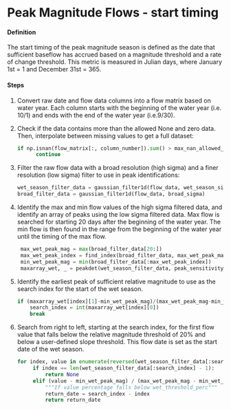 # Peak Magnitude Flows - start timing

#### Definition

The start timing of the peak magnitude season is defined as the date that sufficient baseflow has accrued based on a magnitude threshold and a rate of change threshold. This metric is measured in Julian days, where January 1st = 1 and December 31st = 365.

#### Steps

1. Convert raw date and flow data columns into a flow matrix based on water year. Each column starts with the beginning of the water year \(i.e. 10/1\) and ends with the end of the water year \(i.e.9/30\).

2. Check if the data contains more than the allowed None and zero data. Then, interpolate between missing values to get a full dataset:

   ```py
   if np.isnan(flow_matrix[:, column_number]).sum() > max_nan_allowed_per_year or np.count_nonzero(flow_matrix[:, column_number]==0) > max_zero_allowed_per_year:
         continue
   ```

3. Filter the raw flow data with a broad resolution \(high sigma\) and a finer resolution \(low sigma\) filter to use in peak identifications:
   ```py
   wet_season_filter_data = gaussian_filter1d(flow_data, wet_season_sigma)
   broad_filter_data = gaussian_filter1d(flow_data, broad_sigma)
   ```
4. Identify the max and min flow values of the high sigma filtered data, and identify an array of peaks using the low sigma filtered data. Max flow is searched for starting 20 days after the beginning of the water year. The min flow is then found in the range from the beginning of the water year until the timing of the max flow. 
   ```py
    max_wet_peak_mag = max(broad_filter_data[20:])
    max_wet_peak_index = find_index(broad_filter_data, max_wet_peak_mag)
    min_wet_peak_mag = min(broad_filter_data[:max_wet_peak_index])
    maxarray_wet, _ = peakdet(wet_season_filter_data, peak_sensitivity_wet)
   ```
5. Identify the earliest peak of sufficient relative magnitude to use as the search index for the start of the wet season.
   ```py
   if (maxarray_wet[index][1]-min_wet_peak_mag)/(max_wet_peak_mag-min_wet_peak_mag) > peak_detect_perc:
       search_index = int(maxarray_wet[index][0])
       break
   ```
6. Search from right to left, starting at the search index, for the first flow value that falls below the relative magnitude threshold of 20% and below a user-defined slope threshold. This flow date is set as the start date of the wet season.
   ```py
   for index, value in enumerate(reversed(wet_season_filter_data[:search_index])):
        if index == len(wet_season_filter_data[:search_index] - 1):
            return None
        elif (value - min_wet_peak_mag) / (max_wet_peak_mag - min_wet_peak_mag) < wet_threshold_perc and abs(spl_first(search_index - index)) < max_wet_peak_mag/slope_sensitivity:
            """If value percentage falls below wet_threshold_perc"""
            return_date = search_index - index
            return return_date
   ```